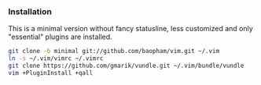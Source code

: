 ### Installation

This is a minimal version without fancy statusline, less customized and only "essential" plugins are installed.

```bash
git clone -b minimal git://github.com/baopham/vim.git ~/.vim
ln -s ~/.vim/vimrc ~/.vimrc
git clone https://github.com/gmarik/vundle.git ~/.vim/bundle/vundle
vim +PluginInstall +qall
```

